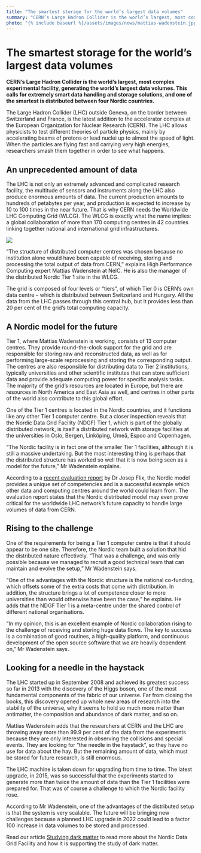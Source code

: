 ```yaml
---
title: "The smartest storage for the world’s largest data volumes"
summary: "CERN’s Large Hadron Collider is the world’s largest, most complex experimental facility, generating the world’s largest data volumes. This calls for extremely smart data handling and storage solutions, and one of the smartest is distributed between four Nordic countries."
photo: "{% include baseurl %}/assets/images/news/mattias-wadenstein.jpg"
---
```


# The smartest storage for the world’s largest data volumes

**CERN’s Large Hadron Collider is the world’s largest, most complex experimental facility, generating the world’s largest data volumes. This calls for extremely smart data handling and storage solutions, and one of the smartest is distributed between four Nordic countries.**

The Large Hadron Collider (LHC) outside Geneva, on the border between Switzerland and France, is the latest addition to the accelerator complex at the European Organization for Nuclear Research (CERN). The LHC allows physicists to test different theories of particle physics, mainly by accelerating beams of protons or lead nuclei up to almost the speed of light. When the particles are flying fast and carrying very high energies, researchers smash them together in order to see what happens.

## An unprecedented amount of data

The LHC is not only an extremely advanced and complicated research facility, the multitude of sensors and instruments along the LHC also produce enormous amounts of data. The current production amounts to hundreds of petabytes per year, and production is expected to increase by 10 to 100 times in the near future. That is why CERN needs the Worldwide LHC Computing Grid (WLCG). The WLCG is exactly what the name implies: a global collaboration of more than 170 computing centres in 42 countries linking together national and international grid infrastructures.

<a href="{% include baseurl %}/assets/images/news/mattias-wadenstein.jpg">
<img class="smallpic" src="{% include baseurl %}/assets/images/news/mattias-wadenstein-small.jpg">
</a>

“The structure of distributed computer centres was chosen because no institution alone would have been capable of receiving, storing and processing the total output of data from CERN,” explains High Performance Computing expert Mattias Wadenstein at NeIC. He is also the manager of the distributed Nordic Tier 1 site in the WLCG.

The grid is composed of four levels or “tiers”, of which Tier 0 is CERN’s own data centre – which is distributed between Switzerland and Hungary. All the data from the LHC passes through this central hub, but it provides less than 20 per cent of the grid’s total computing capacity.

## A Nordic model for the future

Tier 1, where Mattias Wadenstein is working, consists of 13 computer centres. They provide round-the-clock support for the grid and are responsible for storing raw and reconstructed data, as well as for performing large-scale reprocessing and storing the corresponding output. The centres are also responsible for distributing data to Tier 2 institutions, typically universities and other scientific institutes that can store sufficient data and provide adequate computing power for specific analysis tasks. The majority of the grid’s resources are located in Europe, but there are resources in North America and East Asia as well, and centres in other parts of the world also contribute to this global effort.

One of the Tier 1 centres is located in the Nordic countries, and it functions like any other Tier 1 computer centre. But a closer inspection reveals that the Nordic Data Grid Facility (NDGF) Tier 1, which is part of the globally distributed network, is itself a distributed network with storage facilities at the universities in Oslo, Bergen, Linköping, Umeå, Espoo and Copenhagen.

“The Nordic facility is in fact one of the smaller Tier 1 facilities, although it is still a massive undertaking. But the most interesting thing is perhaps that the distributed structure has worked so well that it is now being seen as a model for the future,” Mr Wadenstein explains.

According to a [recent evaluation report](../../../../2016/07/05/nordic-model) by Dr Josep Flix, the Nordic model provides a unique set of competencies and is a successful example which other data and computing centres around the world could learn from. The evaluation report states that the Nordic distributed model may even prove critical for the worldwide LHC network’s future capacity to handle large volumes of data from CERN.

## Rising to the challenge

One of the requirements for being a Tier 1 computer centre is that it should appear to be one site. Therefore, the Nordic team built a solution that hid the distributed nature effectively. “That was a challenge, and was only possible because we managed to recruit a good technical team that can maintain and evolve the setup,” Mr Wadenstein says.

“One of the advantages with the Nordic structure is the national co-funding, which offsets some of the extra costs that come with distribution. In addition, the structure brings a lot of competence closer to more universities than would otherwise have been the case,” he explains. He adds that the NDGF Tier 1 is a meta-centre under the shared control of different national organisations.

“In my opinion, this is an excellent example of Nordic collaboration rising to the challenge of receiving and storing huge data flows. The key to success is a combination of good routines, a high-quality platform, and continuous development of the open source software that we are heavily dependent on,” Mr Wadenstein says.

## Looking for a needle in the haystack

The LHC started up in September 2008 and achieved its greatest success so far in 2013 with the discovery of the Higgs boson, one of the most fundamental components of the fabric of our universe. Far from closing the books, this discovery opened up whole new areas of research into the stability of the universe, why it seems to hold so much more matter than antimatter, the composition and abundance of dark matter, and so on.

Mattias Wadenstein adds that the researchers at CERN and the LHC are throwing away more than 99.9 per cent of the data from the experiments because they are only interested in observing the collisions and special events. They are looking for “the needle in the haystack”, so they have no use for data about the hay. But the remaining amount of data, which must be stored for future research, is still enormous.

The LHC machine is taken down for upgrading from time to time. The latest upgrade, in 2015, was so successful that the experiments started to generate more than twice the amount of data than the Tier 1 facilities were prepared for. That was of course a challenge to which the Nordic facility rose.

According to Mr Wadenstein, one of the advantages of the distributed setup is that the system is very scalable. The future will be bringing new challenges because a planned LHC upgrade in 2022 could lead to a factor 100 increase in data volumes to be stored and processed.

Read our article [Studying dark matter](../../../../2017/04/07/studying-dark-matter) to read more about the Nordic Data Grid Facility and how it is supporting the study of dark matter.
